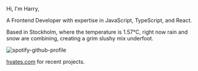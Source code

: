 Hi, I'm Harry,

A Frontend Developer with expertise in JavaScript, TypeScript, and React.

<!-- WEATHER_START -->
Based in Stockholm, where the temperature is 1.57°C, right now rain and snow are combining, creating a grim slushy mix underfoot.
<!-- WEATHER_END -->

<p align="left">
  <a>
    <img src="https://spotify-github-profile.vercel.app/api/view?uid=bigbello&cover_image=true&theme=natemoo-re&show_offline=true&background_color=121212&interchange=false&bar_color=53b14f&bar_color_cover=false" alt="spotify-github-profile">
  </a>
</p>

[hyates.com](http://hyates.com) for recent projects.




